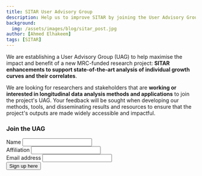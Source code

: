 ```yaml
---
title: SITAR User Advisory Group
description: Help us to improve SITAR by joining the User Advisory Group
background:
  img: /assets/images/blog/sitar_post.jpg
author: [Ahmed Elhakeem]
tags: [SITAR]
---
```


We are establishing a User Advisory Group (UAG) to help maximise the impact and benefit of a new MRC-funded research project: **SITAR enhancements to support state-of-the-art analysis of individual growth curves and their correlates**.

We are looking for researchers and stakeholders that are **working or interested in longitudinal data analysis methods and applications** to join the project's UAG. Your feedback will be sought when developing our methods, tools, and disseminating results and resources to ensure that the project's outputs are made widely accessible and impactful.

<div class="card p-4 my-5 bg-light">
  <h3 class="card-title text-center">Join the UAG</h3>

  <form action="https://formspree.io/f/xblapjyr" method="POST">
    <div class="form-group">
      <label for="name">Name</label>
      <input type="text" class="form-control" id="name" name="name" required>
    </div>
    <div class="form-group">
      <label for="affiliation">Affiliation</label>
      <input type="text" class="form-control" id="affiliation" name="affiliation">
    </div>
    <div class="form-group">
      <label for="email">Email address</label>
      <input type="email" class="form-control" id="email" name="email" required>
    </div>
    <button type="submit" class="btn btn-dark btn-lg mt-3">Sign up here</button>
  </form>
</div>